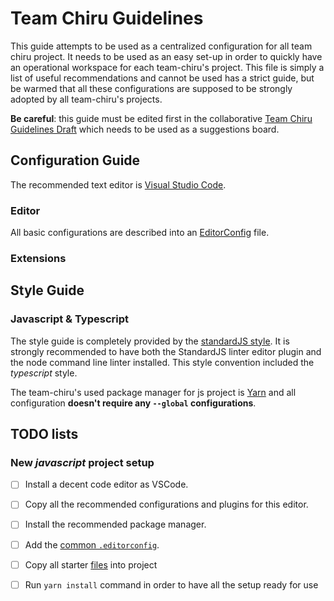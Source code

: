 # Team Chiru Guidelines
This guide attempts to be used as a centralized configuration for all team chiru project. It needs to be used as an easy set-up in order to quickly have an operational workspace for each team-chiru's project. This file is simply a list of useful recommendations and cannot be used has a strict guide, but be warmed that all these configurations are supposed to be strongly adopted by all team-chiru's projects.

**Be careful**: this guide must be edited first in the collaborative [Team Chiru Guidelines Draft](https://paper.dropbox.com/doc/Team-Chiru-Guidelines-Draft-YHh8yPhFpgz4b5cRPXlgA) which needs to be used as a suggestions board.

## Configuration Guide
The recommended text editor is [Visual Studio Code](https://code.visualstudio.com/).

### Editor
All basic configurations are described into an [EditorConfig](http://editorconfig.org/) file.

### Extensions



## Style Guide
### Javascript & Typescript
The style guide is completely provided by the [standardJS style](https://standardjs.com/). It is strongly recommended to have both the StandardJS linter editor plugin and the node command line linter installed. This style convention included the *typescript* style.

The team-chiru's used package manager for js project is [Yarn](https://yarnpkg.com/en/docs/install) and all configuration **doesn't require any `--global` configurations**.

## TODO lists
### New *javascript* project setup
- [ ] Install a decent code editor as VSCode.
- [ ] Copy all the recommended configurations and plugins for this editor.
- [ ] Install the recommended package manager.
- [ ] Add the [common `.editorconfig`](./.editorconfig).
- [ ] Copy all starter [files](./) into project
- [ ] Run `yarn install` command in order to have all the setup ready for use

